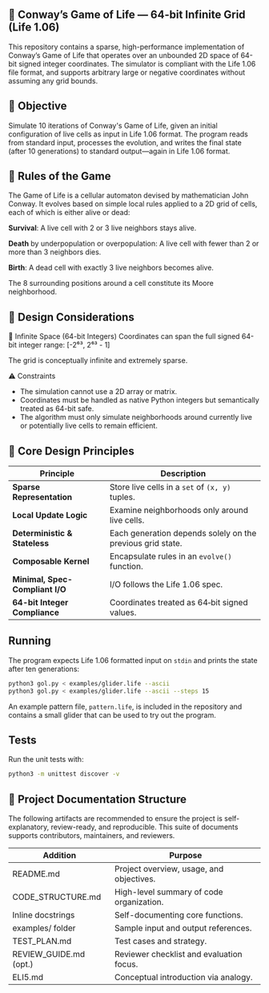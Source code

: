 ## 🧬 Conway’s Game of Life — 64-bit Infinite Grid (Life 1.06)
This repository contains a sparse, high-performance implementation of Conway’s Game of Life that operates over an unbounded 2D space of 64-bit signed integer coordinates. The simulator is compliant with the Life 1.06 file format, and supports arbitrary large or negative coordinates without assuming any grid bounds.

## 🎯 Objective
Simulate 10 iterations of Conway's Game of Life, given an initial configuration of live cells as input in Life 1.06 format. The program reads from standard input, processes the evolution, and writes the final state (after 10 generations) to standard output—again in Life 1.06 format.

## 📜 Rules of the Game
The Game of Life is a cellular automaton devised by mathematician John Conway. It evolves based on simple local rules applied to a 2D grid of cells, each of which is either alive or dead:

**Survival**: A live cell with 2 or 3 live neighbors stays alive.

**Death** by underpopulation or overpopulation: A live cell with fewer than 2 or more than 3 neighbors dies.

**Birth**: A dead cell with exactly 3 live neighbors becomes alive.

The 8 surrounding positions around a cell constitute its Moore neighborhood.

## 🧠 Design Considerations
📏 Infinite Space (64-bit Integers)
Coordinates can span the full signed 64-bit integer range:
[-2⁶³, 2⁶³ - 1]

The grid is conceptually infinite and extremely sparse.

⚠️ Constraints
- The simulation cannot use a 2D array or matrix.
- Coordinates must be handled as native Python integers but semantically treated as 64-bit safe.
- The algorithm must only simulate neighborhoods around currently live or potentially live cells to remain efficient.

## 🧱 Core Design Principles
| Principle                     | Description |
| ----------------------------- | --------------------------------------------------------------- |
| **Sparse Representation**     | Store live cells in a `set` of `(x, y)` tuples. |
| **Local Update Logic**        | Examine neighborhoods only around live cells. |
| **Deterministic & Stateless** | Each generation depends solely on the previous grid state. |
| **Composable Kernel**         | Encapsulate rules in an `evolve()` function. |
| **Minimal, Spec-Compliant I/O** | I/O follows the Life 1.06 spec. |
| **64-bit Integer Compliance** | Coordinates treated as 64‑bit signed values. |

## Running

The program expects Life 1.06 formatted input on `stdin` and prints the
state after ten generations:

```bash
python3 gol.py < examples/glider.life --ascii
python3 gol.py < examples/glider.life --ascii --steps 15
```

An example pattern file, `pattern.life`, is included in the repository and
contains a small glider that can be used to try out the program.

## Tests

Run the unit tests with:

```bash
python3 -m unittest discover -v
```
## 📂 Project Documentation Structure

The following artifacts are recommended to ensure the project is self-explanatory, review-ready, and reproducible. This suite of documents supports contributors, maintainers, and reviewers.

| Addition               | Purpose|
| ---------------------- | -----------------------------------------------------|
| README.md              | Project overview, usage, and objectives.|
| CODE_STRUCTURE.md      | High-level summary of code organization.|
| Inline docstrings      | Self-documenting core functions.|
| examples/ folder       | Sample input and output references.|
| TEST_PLAN.md           | Test cases and strategy.|
| REVIEW_GUIDE.md (opt.) | Reviewer checklist and evaluation focus.|
| ELI5.md                | Conceptual introduction via analogy.|
